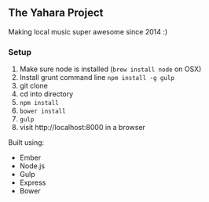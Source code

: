 ## The Yahara Project

Making local music super awesome since 2014 :)


### Setup
1. Make sure node is installed (`brew install node` on OSX)
2. Install grunt command line `npm install -g gulp`
3. git clone
4. cd into directory
5. `npm install`
6. `bower install`
7. `gulp`
8. visit http://localhost:8000 in a browser

Built using:
- Ember
- Node.js
- Gulp
- Express
- Bower
